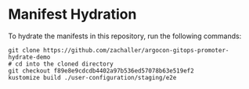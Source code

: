# Manifest Hydration

To hydrate the manifests in this repository, run the following commands:

```shell
git clone https://github.com/zachaller/argocon-gitops-promoter-hydrate-demo
# cd into the cloned directory
git checkout f89e8e9cdcdb4402a97b536ed57078b63e519ef2
kustomize build ./user-configuration/staging/e2e
```
